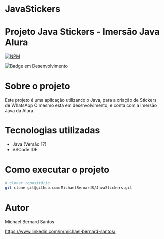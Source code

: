 # JavaStickers

# Projeto Java Stickers - Imersão Java Alura
[![NPM](https://img.shields.io/badge/license-MIT-green)](https://github.com/MichaelBernardS/workshop-spring3-jpa/blob/main/LICENSE)

![Badge em Desenvolvimento](http://img.shields.io/static/v1?label=STATUS&message=EM%20DESENVOLVIMENTO&color=GREEN&style=for-the-badge)

# Sobre o projeto

Este projeto é uma aplicação utilizando o Java, para a criação de Stickers de WhatsApp O mesmo está em desenvolvimento, e conta com a imersão Java da Alura.

# Tecnologias utilizadas
- Java (Versão 17)
- VSCode IDE

# Como executar o projeto

```bash
# clonar repositório
git clone git@github.com:MichaelBernardS/JavaStickers.git
```

# Autor

Michael Bernard Santos

https://www.linkedin.com/in/michael-bernard-santos/
